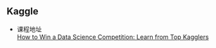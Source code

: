 Kaggle
---
* 课程地址  
[How to Win a Data Science Competition: Learn from Top Kagglers](https://www.coursera.org/learn/competitive-data-science/home/welcome)
